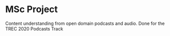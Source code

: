 # MSc Project
Content understanding from open domain podcasts and audio. Done for the TREC 2020 Podcasts Track
